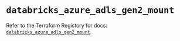 # `databricks_azure_adls_gen2_mount`

Refer to the Terraform Registory for docs: [`databricks_azure_adls_gen2_mount`](https://www.terraform.io/docs/providers/databricks/r/azure_adls_gen2_mount).
